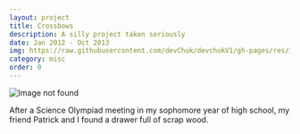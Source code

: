 ```yaml
---
layout: project
title: Crossbows
description: A silly project taken seriously
date: Jan 2012 - Oct 2013
img: https://raw.githubusercontent.com/devChuk/devchukV1/gh-pages/res/img/portimg/crossbows/crossbow.jpg
category: misc
order: 0
---
```


![Image not found](https://raw.githubusercontent.com/devChuk/devchukV1/gh-pages/res/img/portimg/crossbows/crossbow.jpg)

After a Science Olympiad meeting in my sophomore year of high school, my friend Patrick and I found a drawer full of scrap wood. 